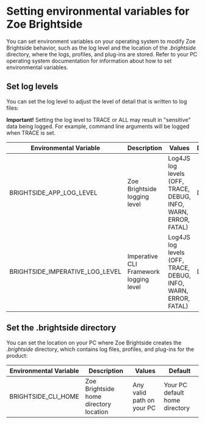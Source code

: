 # Setting environmental variables for Zoe Brightside
You can set environment variables on your operating system to modify Zoe Brightside behavior, such as the log level and the location of the *.brightside* directory, where the logs, profiles, and plug-ins are
stored. Refer to your PC operating system documentation for information
about how to set environmental variables.

## Set log levels

You can set the log level to adjust the level of detail that is written to log files:

**Important\!** Setting the log level to TRACE or ALL may result in "sensitive" data being logged. For example, command line arguments will be logged when TRACE is set.

| Environmental Variable | Description | Values | Default |
| ---------------------- | ----------- |------- | ------- |
| BRIGHTSIDE\_APP\_LOG\_LEVEL        | Zoe Brightside logging level            | Log4JS log levels (OFF, TRACE, DEBUG, INFO, WARN, ERROR, FATAL) | DEBUG   |
| BRIGHTSIDE\_IMPERATIVE\_LOG\_LEVEL | Imperative CLI Framework logging level | Log4JS log levels (OFF, TRACE, DEBUG, INFO, WARN, ERROR, FATAL) | DEBUG   |

## Set the .brightside directory
You can set the location on your PC where Zoe Brightside creates the *.brightside* directory, which contains log files, profiles, and plug-ins for the product:

| Environmental Variable | Description | Values | Default |
| ---------------------- | ----------- | ------ | ------- |
| BRIGHTSIDE\_CLI\_HOME  | Zoe Brightside home directory location | Any valid path on your PC | Your PC default home directory |

